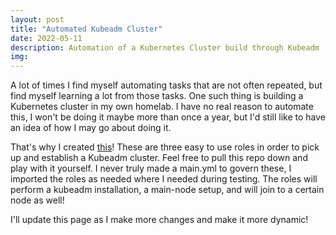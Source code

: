 ```yaml
---
layout: post
title: "Automated Kubeadm Cluster"
date: 2022-05-11 
description: Automation of a Kubernetes Cluster build through Kubeadm
img: 
---
```


A lot of times I find myself automating tasks that are not often repeated, but find myself learning a lot from those tasks. One such thing is building a Kubernetes cluster in my own homelab. I have no real reason to automate this, I won't be doing it maybe more than once a year, but I'd still like to have an idea of how I may go about doing it.

That's why I created [this](https://github.com/TierThree/kubeadm-ansible-install)! These are three easy to use roles in order to pick up and establish a Kubeadm cluster. Feel free to pull this repo down and play with it yourself. I never truly made a main.yml to govern these, I imported the roles as needed where I needed during testing. The roles will perform a kubeadm installation, a main-node setup, and will join to a certain node as well!

I'll update this page as I make more changes and make it more dynamic!